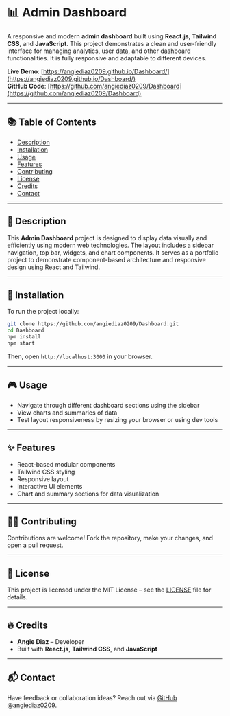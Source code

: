 # 📊 Admin Dashboard

A responsive and modern **admin dashboard** built using **React.js**, **Tailwind CSS**, and **JavaScript**. This project demonstrates a clean and user-friendly interface for managing analytics, user data, and other dashboard functionalities. It is fully responsive and adaptable to different devices.

**Live Demo**: [https://angiediaz0209.github.io/Dashboard/](https://angiediaz0209.github.io/Dashboard/)  
**GitHub Code**: [https://github.com/angiediaz0209/Dashboard](https://github.com/angiediaz0209/Dashboard)

---

## 📚 Table of Contents

- [Description](#-description)
- [Installation](#-installation)
- [Usage](#-usage)
- [Features](#-features)
- [Contributing](#-contributing)
- [License](#-license)
- [Credits](#-credits)
- [Contact](#-contact)

---

## 🙌 Description

This **Admin Dashboard** project is designed to display data visually and efficiently using modern web technologies. The layout includes a sidebar navigation, top bar, widgets, and chart components. It serves as a portfolio project to demonstrate component-based architecture and responsive design using React and Tailwind.

---

## 🐢 Installation

To run the project locally:

```bash
git clone https://github.com/angiediaz0209/Dashboard.git
cd Dashboard
npm install
npm start
```

Then, open `http://localhost:3000` in your browser.

---

## 🎮 Usage

- Navigate through different dashboard sections using the sidebar
- View charts and summaries of data
- Test layout responsiveness by resizing your browser or using dev tools

---

## ✨ Features

- React-based modular components
- Tailwind CSS styling
- Responsive layout
- Interactive UI elements
- Chart and summary sections for data visualization

---

## 🙇‍♀️ Contributing

Contributions are welcome! Fork the repository, make your changes, and open a pull request.

---

## 📜 License

This project is licensed under the MIT License – see the [LICENSE](https://github.com/angiediaz0209/Dashboard/blob/main/LICENSE) file for details.

---

## 🔥 Credits

- **Angie Diaz** – Developer  
- Built with **React.js**, **Tailwind CSS**, and **JavaScript**

---

## 📬 Contact

Have feedback or collaboration ideas? Reach out via [GitHub @angiediaz0209](https://github.com/angiediaz0209).
